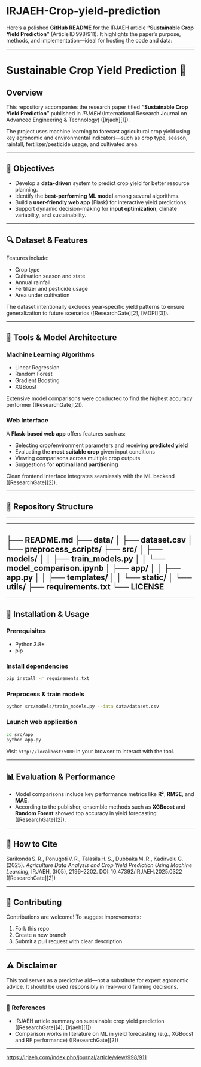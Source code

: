 # IRJAEH-Crop-yield-prediction


Here’s a polished **GitHub README** for the IRJAEH article **“Sustainable Crop Yield Prediction”** (Article ID 998/911). It highlights the paper’s purpose, methods, and implementation—ideal for hosting the code and data:

---

# Sustainable Crop Yield Prediction 🌱

## Overview

This repository accompanies the research paper titled **“Sustainable Crop Yield Prediction”** published in *IRJAEH* (International Research Journal on Advanced Engineering & Technology) ([Irjaeh][1]).

The project uses machine learning to forecast agricultural crop yield using key agronomic and environmental indicators—such as crop type, season, rainfall, fertilizer/pesticide usage, and cultivated area.

---

## 🧠 Objectives

* Develop a **data-driven** system to predict crop yield for better resource planning.
* Identify the **best-performing ML model** among several algorithms.
* Build a **user-friendly web app** (Flask) for interactive yield predictions.
* Support dynamic decision-making for **input optimization**, climate variability, and sustainability.

---

## 🔍 Dataset & Features

Features include:

* Crop type
* Cultivation season and state
* Annual rainfall
* Fertilizer and pesticide usage
* Area under cultivation

The dataset intentionally excludes year-specific yield patterns to ensure generalization to future scenarios ([ResearchGate][2], [MDPI][3]).

---

## 🔧 Tools & Model Architecture

### Machine Learning Algorithms

* Linear Regression
* Random Forest
* Gradient Boosting
* XGBoost

Extensive model comparisons were conducted to find the highest accuracy performer ([ResearchGate][2]).

### Web Interface

A **Flask-based web app** offers features such as:

* Selecting crop/environment parameters and receiving **predicted yield**
* Evaluating the **most suitable crop** given input conditions
* Viewing comparisons across multiple crop outputs
* Suggestions for **optimal land partitioning**

Clean frontend interface integrates seamlessly with the ML backend ([ResearchGate][2]).

---

## 📂 Repository Structure

---
---
├── README.md
├── data/
│   ├── dataset.csv
│   └── preprocess_scripts/
├── src/
│   ├── models/
│   │   ├── train_models.py
│   │   └── model_comparison.ipynb
│   ├── app/
│   │   ├── app.py
│   │   ├── templates/
│   │   └── static/
│   └── utils/
├── requirements.txt
└── LICENSE
---
---

## 🚀 Installation & Usage

### Prerequisites

* Python 3.8+
* pip

### Install dependencies

```bash
pip install -r requirements.txt
```

### Preprocess & train models

```bash
python src/models/train_models.py --data data/dataset.csv
```

### Launch web application

```bash
cd src/app
python app.py
```

Visit `http://localhost:5000` in your browser to interact with the tool.

---

## 📊 Evaluation & Performance

* Model comparisons include key performance metrics like **R²**, **RMSE**, and **MAE**.
* According to the publisher, ensemble methods such as **XGBoost** and **Random Forest** showed top accuracy in yield forecasting ([ResearchGate][2]).

---

## 📝 How to Cite

Sarikonda S. R., Ponugoti V. R., Talasila H. S., Dubbaka M. R., Kadirvelu G. (2025). *Agriculture Data Analysis and Crop Yield Prediction Using Machine Learning*, IRJAEH, 3(05), 2196–2202. DOI: 10.47392/IRJAEH.2025.0322 ([ResearchGate][2])

---

## 🤝 Contributing

Contributions are welcome! To suggest improvements:

1. Fork this repo
2. Create a new branch
3. Submit a pull request with clear description

---

## ⚠️ Disclaimer

This tool serves as a predictive aid—not a substitute for expert agronomic advice. It should be used responsibly in real-world farming decisions.

---

### 🔗 References

* IRJAEH article summary on sustainable crop yield prediction ([ResearchGate][4], [Irjaeh][1])
* Comparison works in literature on ML in yield forecasting (e.g., XGBoost and RF performance) ([ResearchGate][2])

---

https://irjaeh.com/index.php/journal/article/view/998/911
